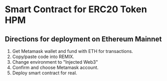 <h1>Smart Contract for ERC20 Token HPM</h1>

<h2>Directions for deployment on Ethereum Mainnet</h2>
<ol>
<li> Get Metamask wallet and fund with ETH for transactions.</li>
<li> Copy/paste code into REMIX.</li>
<li> Change environment to "Injected Web3"</li>
<li> Confirm and choose Metamask account.</li>
<li> Deploy smart contract for real.</li>
</ol>
